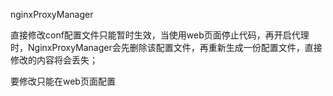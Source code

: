 

nginxProxyManager

直接修改conf配置文件只能暂时生效，当使用web页面停止代码，再开启代理时，NginxProxyManager会先删除该配置文件，再重新生成一份配置文件，直接修改的内容将会丢失；

要修改只能在web页面配置